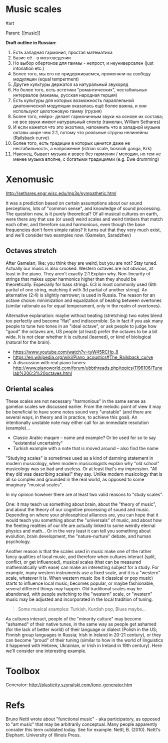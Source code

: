 # Music scales

#art

Parent: [[music]]

**Draft outline in Russian:**
1. Есть западная гармония, простая математика
2. Базис её - в мозговедении
3. Но выбор обертонов для гаммы - непрост, и неуниверсален (just intonation etc.)
4. Более того, мы его не придерживаемся, променяли на свободу модуляции (equal temperment)
5. Другие культуры держатся за натуральный звукоряд
6. Но более того, есть эстетики "романтических", нестабильных интервалов (макамы, русская народная терция)
7. Есть культуры для которых возможность параллельной диатонической модуляции оказалась ещё более важна, и они используют целотоновую гамму (грузия)
8. Более того, нейро- делает гармоничным звуки на основе их состава; не все звуки имеют натуральный спектр (гамелан, William Sethares)
9. И если кажется что это экзотика, напомнить что в западной музыке октавы шире чем 2:1, потому что рояльные струны нелинейны (Railsback curve)
10. Более того, есть традиции в которых ценится даже не нестабильность, а напряжение (istrian scale, bosniak ganga, Krk)
11. Наконец, бывает музыка и вовсе без гармонии / мелодии, но тем не менее музыка вполне, с богатыми традициями (e.g. Ewe drumming)

# Xenomusic

http://sethares.engr.wisc.edu/mp3s/sympathetic.html

It was a prediction based on certain assumptions about our sound perceptions, lots of "common sense", and knowledge of sound processing. The question now, is it purely theoretical? Of all musical cultures on earth, were there any that use (or used) weird scales and weird timbers that match each other, and therefore sound harmonious, even though the base frequencies don't form simple ratios?
It turns out that they very  much exist, and we'll consider two examples now. (Gamelan, Saradzhev)

## Octaves stretch

After Gamelan; like: you think they are weird, but you are not? Stay tuned. Actually our music is also crooked. Western octaves are not obvious, at least in the piano. They aren't exactly 2:1
Explain why. Non-linearity of strings that makes upper harmonics higher than they should be theoretically. Especially for bass strings. 6:3 is most commonly used (6th partial of one string, matching it with 3d partial of another string). An alternative (2:4) is slightly narrower; is used in Russia. The reason for an octave choice: minimization and equalization of beating between overtones (similar rationale as for equal temperament, only in the realm of overtones).

Alternative explanation: maybe without beating (stretching) two notes blend too perfectly and become "flat" and indiscernible. So in fact if you ask many people to tune two tones in an "ideal octave", or ask people to judge how "good" the octaves are, US people (at least) prefer the octaves to be a bit wide. It is not clear whether it is cultural (learned), or kind of biological (natural for the brain).

* https://www.youtube.com/watch?v=tyW45RCHp_8
* https://en.wikipedia.org/wiki/Piano_acoustics#The_Railsback_curve
* A discussion with real piano tuners: 
http://www.pianoworld.com/forum/ubbthreads.php/topics/1196106/Tunelab%206:3%20octaves.html

## Oriental scales

These scales are not necessary "harmonious" in the same sense as gamelan scales we discussed earlier. From the melodic point of view it may be beneficial to have some notes sound very "unstable" (and there are several ways, in theory and in practice, to achieve this goal). An intentionally unstable note may either call for an immediate resolution (example)…
* Classic Arabic maqam – name and example?
Or be used for so to say "existential uncertainty"
* Turkish example with a note that is moved around – also find the name

"Studying scales" is sometimes used as a kind of damning statement in modern musicology, when modern musicologists explain why "old school" musicology was so bad and useless. Or at least that's my impression. "All they did was describing scales!" they say. Unlike modern musicology that is all so complex and grounded in the real world, as opposed to some imaginary "musical scales".

In my opinion however there are at least two valid reasons to "study scales".

One: it may teach us something about brain, about the "theory of music", and about the theory of our cognitive processing of sound and music. Depending on where your philosophical alliances are, you can hope that it would teach you something about the "universals" of music, and about how the fleeting realities of our life are actually linked to some weirdly eternal physics and math… Or in the very least it can tell you something about evolution, brain development, the "nature-nurture" debate, and human psychology.

Another reason is that the scales used in music make one of the rather fancy qualities of local music, and therefore when cultures interact (split, conflict, or get influenced), musical scales (that can be measured mathematically with ease) can make an interesting subject for a study. For example, many western instruments use a fixed scale, and it is a "western" scale, whatever it is. When western music (be it classical or pop music) starts to influence local music; becomes popular, or maybe fashionable, several different things may happen. Old traditional scales may be abandoned, with people switching to the "western" scale, or "western" music may be adjusted and incorporated in the local tradition of tuning. 

> Some musical examples: Turkish, Kurdish pop, Blues maybe…

As cultures interact, people of the "minority culture" may become "ashamed" of their native tunes, in the same way as people get ashamed (for the lack of better world) of their language or dialect (Polish in the US; Finnish group languages in Russia; Irish in Ireland in 20-21 century), or they can become "proud" of their tuning (similar to how in the world of linguistics it happened with Hebrew, Ukrainian, or Irish in Ireland in 19th century). 
Here we'll consider one interesting example.

# Toolbox

Generator: http://plasticity.szynalski.com/tone-generator.htm 

# Refs

Bruno Nettl wrote about "functional music" - aka participatory, as opposed to "art music" that may be arbitrarily conceptual. Many people apparently consider this term outdated today. See for example: Nettl, B. (2010). Nettl's Elephant. University of Illinois Press.